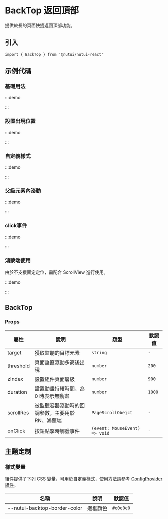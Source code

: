 # BackTop 返回頂部

提供較長的頁面快捷返回頂部功能。

## 引入

```tsx
import { BackTop } from '@nutui/nutui-react'
```

## 示例代碼

### 基礎用法

:::demo

<CodeBlock src='h5/demo1.tsx'></CodeBlock>

:::

### 設置出現位置

:::demo

<CodeBlock src='h5/demo2.tsx'></CodeBlock>

:::

### 自定義樣式

:::demo

<CodeBlock src='h5/demo3.tsx'></CodeBlock>

:::

### 父級元素內滾動

:::demo

<CodeBlock src='h5/demo4.tsx'></CodeBlock>

:::

### click事件

:::demo

<CodeBlock src='h5/demo5.tsx'></CodeBlock>

:::

### 鴻蒙端使用

由於不支援固定定位，需配合 ScrollView 進行使用。

:::demo

<CodeBlock src='taro/demo5.tsx'></CodeBlock>

:::

## BackTop

### Props

| 屬性 | 說明 | 類型 | 默認值 |
| --- | --- | --- | --- |
| target | 獲取監聽的目標元素 | `string` | `-` |
| threshold | 頁面垂直滾動多高後出現 | `number` | `200` |
| zIndex | 設置組件頁面層級 | `number` | `900` |
| duration | 設置動畫持續時間，為 0 時表示無動畫 | `number` | `1000` |
| scrollRes | 被監聽容器滾動時的回調參數，主要用於 RN、鴻蒙端 | `PageScrollObejct` | `-` |
| onClick | 按鈕點擊時觸發事件 | `(event: MouseEvent) => void` | `-` |

## 主題定制

### 樣式變量

組件提供了下列 CSS 變量，可用於自定義樣式，使用方法請參考 [ConfigProvider 組件](#/zh-CN/component/configprovider)。

| 名稱 | 說明 | 默認值 |
| --- | --- | --- |
| \--nutui-backtop-border-color | 邊框顏色 | `#e0e0e0` |
